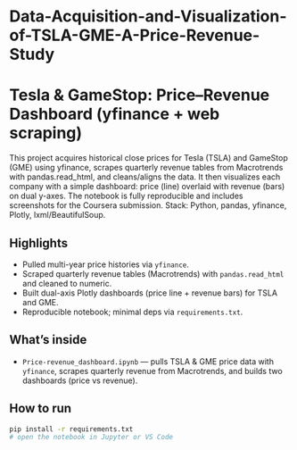 # Data-Acquisition-and-Visualization-of-TSLA-GME-A-Price-Revenue-Study
# Tesla & GameStop: Price–Revenue Dashboard (yfinance + web scraping)

This project acquires historical close prices for Tesla (TSLA) and GameStop (GME) using yfinance, scrapes quarterly revenue tables from Macrotrends with pandas.read_html, and cleans/aligns the data. It then visualizes each company with a simple dashboard: price (line) overlaid with revenue (bars) on dual y-axes. The notebook is fully reproducible and includes screenshots for the Coursera submission. Stack: Python, pandas, yfinance, Plotly, lxml/BeautifulSoup.

## Highlights
- Pulled multi-year price histories via `yfinance`.
- Scraped quarterly revenue tables (Macrotrends) with `pandas.read_html` and cleaned to numeric.
- Built dual-axis Plotly dashboards (price line + revenue bars) for TSLA and GME.
- Reproducible notebook; minimal deps via `requirements.txt`.

## What’s inside
- `Price-revenue_dashboard.ipynb` — pulls TSLA & GME price data with `yfinance`, scrapes quarterly revenue from Macrotrends, and builds two dashboards (price vs revenue).

## How to run
```bash
pip install -r requirements.txt
# open the notebook in Jupyter or VS Code
